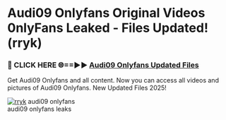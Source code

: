 # Audi09 Onlyfans Original Videos 0nlyFans Leaked - Files Updated! (rryk)

<h3>🔴 CLICK HERE 🌐==►► <a href="https://tinyurl.com/x26r9saj" rel="nofollow">Audi09 Onlyfans Updated Files</a></h3>

Get Audi09 Onlyfans and all content. Now you can access all videos and pictures of Audi09 Onlyfans. New Updated Files 2025!

[![rryk](https://i.imgur.com/LkgZPqh.gif)](https://tinyurl.com/x26r9saj)
audi09 onlyfans<br>
audi09 onlyfans leaks